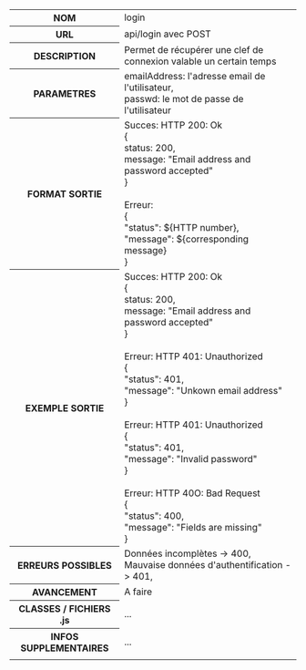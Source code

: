 <table>
    <tr>
        <th>NOM</th>
        <td>login</td>
    </tr>
    <tr>
        <th>URL</th>
        <td>api/login avec POST</td>
    </tr>
    <tr>
        <th>DESCRIPTION</th>
        <td>Permet de récupérer une clef de connexion valable un certain temps</td>
    </tr>
    <tr>
        <th>PARAMETRES</th>
        <td>
            emailAddress: l'adresse email de l'utilisateur,<br>
            passwd: le mot de passe de l'utilisateur<br>
        </td>
    </tr>
    <tr>
        <th>FORMAT SORTIE</th>
        <td>
            Succes: HTTP 200: Ok<br>
            {<br>
            status: 200,<br>
            message: "Email address and password accepted"<br>
            }<br><br>
            Erreur: <br>
            {<br>
                "status": ${HTTP number},<br>
                "message": ${corresponding message}<br>
            }<br>
        </td>
    </tr>
    <tr>
        <th>EXEMPLE SORTIE</th>
        <td>
            Succes: HTTP 200: Ok<br>
            {<br>
            status: 200,<br>
            message: "Email address and password accepted"<br>
            }<br><br>
            Erreur: HTTP 401: Unauthorized<br>
            {<br>
                "status": 401,<br>
                "message": "Unkown email address"<br>
            }<br><br>
            Erreur: HTTP 401: Unauthorized<br>
            {<br>
                "status": 401,<br>
                "message": "Invalid password"<br>
            }<br><br>
            Erreur: HTTP 40O: Bad Request<br>
            {<br>
                "status": 400,<br>
                "message": "Fields are missing"<br>
            }<br>
        </td>
    </tr>
    <tr>
        <th>ERREURS POSSIBLES</th>
        <td>
            Données incomplètes -> 400,<br>
            Mauvaise données d'authentification -> 401,<br>
        </td>
    </tr>
    <tr>
        <th>AVANCEMENT</th>
        <td>A faire</td>
    </tr>
    <tr>
        <th>CLASSES / FICHIERS .js</th>
        <td>...</td>
    </tr>
    <tr>
        <th>INFOS SUPPLEMENTAIRES</th>
        <td>...</td>
    </tr>
    </tr><td></td><td></td></tr>
</table>